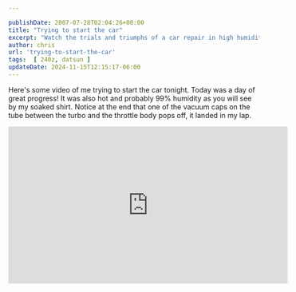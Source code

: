 ```yaml
---

publishDate: 2007-07-28T02:04:26+00:00
title: "Trying to start the car"
excerpt: "Watch the trials and triumphs of a car repair in high humidity, complete with a surprise ending involving a popped vacuum cap."
author: chris
url: 'trying-to-start-the-car'
tags:  [ 240z, datsun ] 
updateDate: 2024-11-15T12:15:17-06:00
---
```


Here's some video of me trying to start the car tonight. Today was a day of great progress! It was also hot and probably 99% humidity as you will see by my soaked shirt.
Notice at the end that one of the vacuum caps on the tube between the turbo and the throttle body pops off, it landed in my lap.

 <iframe width="560" height="315" src="https://www.youtube.com/embed/d3ERiZtYITI?si=iOT8tl7njAdYUZl9" title="YouTube video player" frameborder="0" allow="accelerometer; autoplay; clipboard-write; encrypted-media; gyroscope; picture-in-picture; web-share" referrerpolicy="strict-origin-when-cross-origin" allowfullscreen></iframe>
